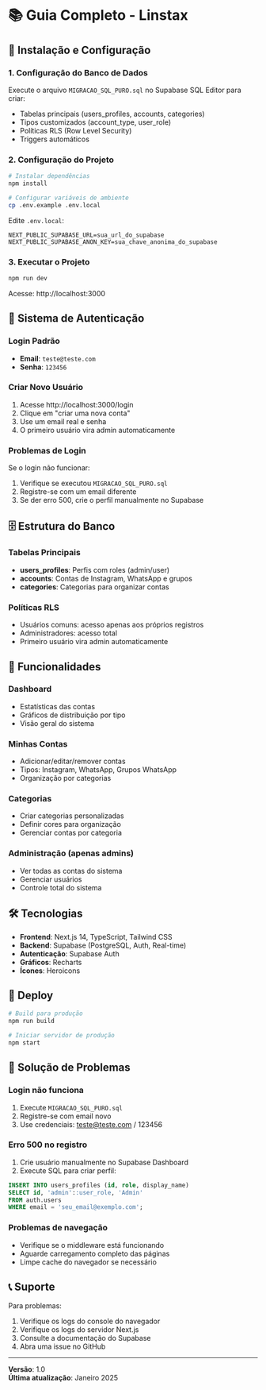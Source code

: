 # 📚 Guia Completo - Linstax

## 🚀 Instalação e Configuração

### 1. Configuração do Banco de Dados

Execute o arquivo `MIGRACAO_SQL_PURO.sql` no Supabase SQL Editor para criar:
- Tabelas principais (users_profiles, accounts, categories)
- Tipos customizados (account_type, user_role)
- Políticas RLS (Row Level Security)
- Triggers automáticos

### 2. Configuração do Projeto

```bash
# Instalar dependências
npm install

# Configurar variáveis de ambiente
cp .env.example .env.local
```

Edite `.env.local`:
```
NEXT_PUBLIC_SUPABASE_URL=sua_url_do_supabase
NEXT_PUBLIC_SUPABASE_ANON_KEY=sua_chave_anonima_do_supabase
```

### 3. Executar o Projeto

```bash
npm run dev
```

Acesse: http://localhost:3000

## 🔐 Sistema de Autenticação

### Login Padrão
- **Email**: `teste@teste.com`
- **Senha**: `123456`

### Criar Novo Usuário
1. Acesse http://localhost:3000/login
2. Clique em "criar uma nova conta"
3. Use um email real e senha
4. O primeiro usuário vira admin automaticamente

### Problemas de Login
Se o login não funcionar:
1. Verifique se executou `MIGRACAO_SQL_PURO.sql`
2. Registre-se com um email diferente
3. Se der erro 500, crie o perfil manualmente no Supabase

## 🗄️ Estrutura do Banco

### Tabelas Principais
- **users_profiles**: Perfis com roles (admin/user)
- **accounts**: Contas de Instagram, WhatsApp e grupos
- **categories**: Categorias para organizar contas

### Políticas RLS
- Usuários comuns: acesso apenas aos próprios registros
- Administradores: acesso total
- Primeiro usuário vira admin automaticamente

## 📱 Funcionalidades

### Dashboard
- Estatísticas das contas
- Gráficos de distribuição por tipo
- Visão geral do sistema

### Minhas Contas
- Adicionar/editar/remover contas
- Tipos: Instagram, WhatsApp, Grupos WhatsApp
- Organização por categorias

### Categorias
- Criar categorias personalizadas
- Definir cores para organização
- Gerenciar contas por categoria

### Administração (apenas admins)
- Ver todas as contas do sistema
- Gerenciar usuários
- Controle total do sistema

## 🛠️ Tecnologias

- **Frontend**: Next.js 14, TypeScript, Tailwind CSS
- **Backend**: Supabase (PostgreSQL, Auth, Real-time)
- **Autenticação**: Supabase Auth
- **Gráficos**: Recharts
- **Ícones**: Heroicons

## 🚀 Deploy

```bash
# Build para produção
npm run build

# Iniciar servidor de produção
npm start
```

## 🔧 Solução de Problemas

### Login não funciona
1. Execute `MIGRACAO_SQL_PURO.sql`
2. Registre-se com email novo
3. Use credenciais: teste@teste.com / 123456

### Erro 500 no registro
1. Crie usuário manualmente no Supabase Dashboard
2. Execute SQL para criar perfil:
```sql
INSERT INTO users_profiles (id, role, display_name)
SELECT id, 'admin'::user_role, 'Admin'
FROM auth.users 
WHERE email = 'seu_email@exemplo.com';
```

### Problemas de navegação
- Verifique se o middleware está funcionando
- Aguarde carregamento completo das páginas
- Limpe cache do navegador se necessário

## 📞 Suporte

Para problemas:
1. Verifique os logs do console do navegador
2. Verifique os logs do servidor Next.js
3. Consulte a documentação do Supabase
4. Abra uma issue no GitHub

---

**Versão**: 1.0  
**Última atualização**: Janeiro 2025
